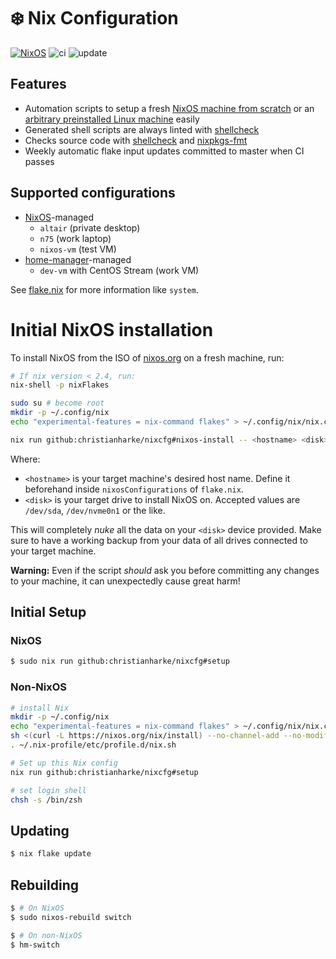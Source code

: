 # :snowflake: Nix Configuration

[![NixOS](https://img.shields.io/badge/NixOS-21.11-blue.svg?logo=NixOS&logoColor=white)](https://nixos.org)
![ci](https://github.com/christianharke/nixcfg/actions/workflows/ci.yml/badge.svg)
![update](https://github.com/christianharke/nixcfg/actions/workflows/update.yml/badge.svg)

## Features

* Automation scripts to setup a fresh [NixOS machine from scratch](flake/apps/nixos-install.sh) or an [arbitrary preinstalled Linux machine](flake/apps/setup.sh) easily
* Generated shell scripts are always linted with [shellcheck][shellcheck]
* Checks source code with [shellcheck][shellcheck] and [nixpkgs-fmt][nixpkgs-fmt]
* Weekly automatic flake input updates committed to master when CI passes

## Supported configurations

* [NixOS][nixos]-managed
  * `altair` (private desktop)
  * `n75` (work laptop)
  * `nixos-vm` (test VM)
* [home-manager][home-manager]-managed
  * `dev-vm` with CentOS Stream (work VM)

See [flake.nix](flake.nix) for more information like `system`.

# Initial NixOS installation

To install NixOS from the ISO of [nixos.org][nixos] on a fresh machine, run:

```bash
# If nix version < 2.4, run:
nix-shell -p nixFlakes

sudo su # become root
mkdir -p ~/.config/nix
echo "experimental-features = nix-command flakes" > ~/.config/nix/nix.conf

nix run github:christianharke/nixcfg#nixos-install -- <hostname> <disk>
```

Where:

* `<hostname>` is your target machine's desired host name. Define it beforehand inside
  `nixosConfigurations` of `flake.nix`.
* `<disk>` is your target drive to install NixOS on. Accepted values are `/dev/sda`, `/dev/nvme0n1`
  or the like.

This will completely *nuke* all the data on your `<disk>` device provided. Make sure to have a
working backup from your data of all drives connected to your target machine.

**Warning:** Even if the script *should* ask you before committing any changes to your machine,
it can unexpectedly cause great harm!

## Initial Setup

### NixOS

```bash
$ sudo nix run github:christianharke/nixcfg#setup
```

### Non-NixOS

```bash
# install Nix
mkdir -p ~/.config/nix
echo "experimental-features = nix-command flakes" > ~/.config/nix/nix.conf
sh <(curl -L https://nixos.org/nix/install) --no-channel-add --no-modify-profile
. ~/.nix-profile/etc/profile.d/nix.sh

# Set up this Nix config
nix run github:christianharke/nixcfg#setup

# set login shell
chsh -s /bin/zsh
```

## Updating

```bash
$ nix flake update
```

## Rebuilding

```bash
$ # On NixOS
$ sudo nixos-rebuild switch

$ # On non-NixOS
$ hm-switch
```

[home-manager]: https://github.com/nix-community/home-manager
[nixos]: https://nixos.org/
[nixpkgs-fmt]: https://github.com/nix-community/nixpkgs-fmt
[shellcheck]: https://github.com/koalaman/shellcheck
